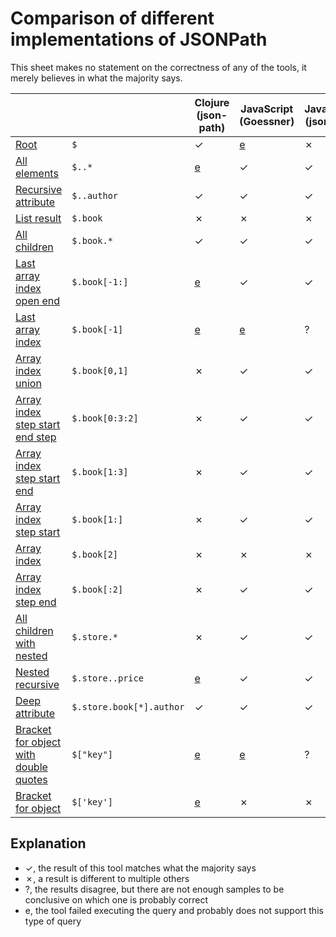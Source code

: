 # Comparison of different implementations of JSONPath

This sheet makes no statement on the correctness of any of the tools, it merely believes in what the majority says.

<table>
<thead>
<tr>
<th></th>
<th></th>
<th>Clojure (json-path)</th>
<th>JavaScript (Goessner)</th>
<th>JavaScript (jsonpath)</th>
<th>JavaScript (jsonpath-plus)</th>
<th>Rust (jsonpath_lib)</th>
</tr>
</thead>
<tbody>
<tr>
<td><a href="results/root.md">Root</a></td>
<td><code>$</code></td>
<td>
✓
</td>
<td>
<a href="errors.md#JavaScript_Goessner___root">e</a>
</td>
<td>
✗
</td>
<td>
✓
</td>
<td>
✓
</td>
</tr>
<tr>
<td><a href="results/all_elements.md">All elements</a></td>
<td><code>$..*</code></td>
<td>
<a href="errors.md#Clojure_json-path___all_elements">e</a>
</td>
<td>
✓
</td>
<td>
✓
</td>
<td>
✓
</td>
<td>
✓
</td>
</tr>
<tr>
<td><a href="results/recursive_attribute.md">Recursive attribute</a></td>
<td><code>$..author</code></td>
<td>
✓
</td>
<td>
✓
</td>
<td>
✓
</td>
<td>
✓
</td>
<td>
✓
</td>
</tr>
<tr>
<td><a href="results/list_result.md">List result</a></td>
<td><code>$.book</code></td>
<td>
✗
</td>
<td>
✗
</td>
<td>
✗
</td>
<td>
✗
</td>
<td>
✗
</td>
</tr>
<tr>
<td><a href="results/all_children.md">All children</a></td>
<td><code>$.book.*</code></td>
<td>
✓
</td>
<td>
✓
</td>
<td>
✓
</td>
<td>
✓
</td>
<td>
✓
</td>
</tr>
<tr>
<td><a href="results/last_array_index_open_end.md">Last array index open end</a></td>
<td><code>$.book[-1:]</code></td>
<td>
<a href="errors.md#Clojure_json-path___last_array_index_open_end">e</a>
</td>
<td>
✓
</td>
<td>
✓
</td>
<td>
✗
</td>
<td>
✓
</td>
</tr>
<tr>
<td><a href="results/last_array_index.md">Last array index</a></td>
<td><code>$.book[-1]</code></td>
<td>
<a href="errors.md#Clojure_json-path___last_array_index">e</a>
</td>
<td>
<a href="errors.md#JavaScript_Goessner___last_array_index">e</a>
</td>
<td>
?
</td>
<td>
<a href="errors.md#JavaScript_jsonpath-plus___last_array_index">e</a>
</td>
<td>
?
</td>
</tr>
<tr>
<td><a href="results/array_index_union.md">Array index union</a></td>
<td><code>$.book[0,1]</code></td>
<td>
✗
</td>
<td>
✓
</td>
<td>
✓
</td>
<td>
✓
</td>
<td>
✓
</td>
</tr>
<tr>
<td><a href="results/array_index_step_start_end_step.md">Array index step start end step</a></td>
<td><code>$.book[0:3:2]</code></td>
<td>
✗
</td>
<td>
✓
</td>
<td>
✓
</td>
<td>
✓
</td>
<td>
<a href="errors.md#Rust_jsonpath_lib___array_index_step_start_end_step">e</a>
</td>
</tr>
<tr>
<td><a href="results/array_index_step_start_end.md">Array index step start end</a></td>
<td><code>$.book[1:3]</code></td>
<td>
✗
</td>
<td>
✓
</td>
<td>
✓
</td>
<td>
✓
</td>
<td>
✓
</td>
</tr>
<tr>
<td><a href="results/array_index_step_start.md">Array index step start</a></td>
<td><code>$.book[1:]</code></td>
<td>
✗
</td>
<td>
✓
</td>
<td>
✓
</td>
<td>
✓
</td>
<td>
✓
</td>
</tr>
<tr>
<td><a href="results/array_index.md">Array index</a></td>
<td><code>$.book[2]</code></td>
<td>
✗
</td>
<td>
✗
</td>
<td>
✗
</td>
<td>
✗
</td>
<td>
✗
</td>
</tr>
<tr>
<td><a href="results/array_index_step_end.md">Array index step end</a></td>
<td><code>$.book[:2]</code></td>
<td>
✗
</td>
<td>
✓
</td>
<td>
✓
</td>
<td>
✓
</td>
<td>
✓
</td>
</tr>
<tr>
<td><a href="results/all_children_with_nested.md">All children with nested</a></td>
<td><code>$.store.*</code></td>
<td>
✗
</td>
<td>
✓
</td>
<td>
✓
</td>
<td>
✓
</td>
<td>
✓
</td>
</tr>
<tr>
<td><a href="results/nested_recursive.md">Nested recursive</a></td>
<td><code>$.store..price</code></td>
<td>
<a href="errors.md#Clojure_json-path___nested_recursive">e</a>
</td>
<td>
✓
</td>
<td>
✓
</td>
<td>
✓
</td>
<td>
✓
</td>
</tr>
<tr>
<td><a href="results/deep_attribute.md">Deep attribute</a></td>
<td><code>$.store.book[*].author</code></td>
<td>
✓
</td>
<td>
✓
</td>
<td>
✓
</td>
<td>
✓
</td>
<td>
✓
</td>
</tr>
<tr>
<td><a href="results/bracket_for_object_with_double_quotes.md">Bracket for object with double quotes</a></td>
<td><code>$["key"]</code></td>
<td>
<a href="errors.md#Clojure_json-path___bracket_for_object_with_double_quotes">e</a>
</td>
<td>
<a href="errors.md#JavaScript_Goessner___bracket_for_object_with_double_quotes">e</a>
</td>
<td>
?
</td>
<td>
<a href="errors.md#JavaScript_jsonpath-plus___bracket_for_object_with_double_quotes">e</a>
</td>
<td>
?
</td>
</tr>
<tr>
<td><a href="results/bracket_for_object.md">Bracket for object</a></td>
<td><code>$['key']</code></td>
<td>
<a href="errors.md#Clojure_json-path___bracket_for_object">e</a>
</td>
<td>
✗
</td>
<td>
✗
</td>
<td>
✗
</td>
<td>
✗
</td>
</tr>
</tbody>
</table>

## Explanation

- ✓, the result of this tool matches what the majority says
- ✗, a result is different to multiple others
- ?, the results disagree, but there are not enough samples to be conclusive on which one is probably correct
- e, the tool failed executing the query and probably does not support this type of query

